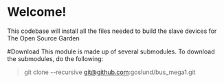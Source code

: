 # Welcome!
This codebase will install all the files needed to build the slave devices for The Open Source Garden

#Download
This module is made up of several submodules. To download the submodules, do the following:

>git clone --recursive git@github.com:goslund/bus_mega1.git